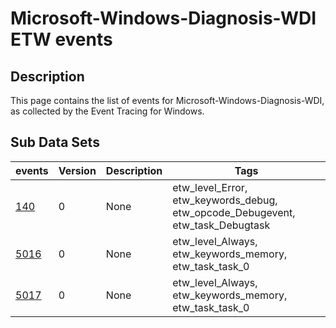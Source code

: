 # Microsoft-Windows-Diagnosis-WDI ETW events

## Description
This page contains the list of events for Microsoft-Windows-Diagnosis-WDI, as collected by the Event Tracing for Windows.

## Sub Data Sets
|events|Version|Description|Tags|
|---|---|---|---|
|[140](events/event-140.md)|0|None|etw_level_Error, etw_keywords_debug, etw_opcode_Debugevent, etw_task_Debugtask|
|[5016](events/event-5016.md)|0|None|etw_level_Always, etw_keywords_memory, etw_task_task_0|
|[5017](events/event-5017.md)|0|None|etw_level_Always, etw_keywords_memory, etw_task_task_0|
